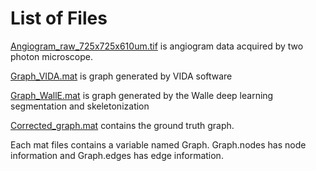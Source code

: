 # List of Files

[Angiogram_raw_725x725x610um.tif](https://drive.google.com/a/bu.edu/file/d/1RtYUlKscq41uJoNXTRykAW9H8AEJr_mj/view?usp=sharing) is angiogram data acquired by two photon microscope.

[Graph_VIDA.mat](https://drive.google.com/a/bu.edu/file/d/1TKWJGQw77m5uQMZzTvvq0Z8jn7bdHcCY/view?usp=sharing) is graph generated by VIDA software

[Graph_WallE.mat](https://drive.google.com/a/bu.edu/file/d/1kyAxBH2gJUO9tZj3MZopRasxX46ue2IT/view?usp=sharing) is graph generated by the Walle deep learning segmentation and skeletonization

[Corrected_graph.mat](https://drive.google.com/a/bu.edu/file/d/1Nd_lbTAv8bBhMJnj4OnypFXjp7k5NKbl/view?usp=sharing) contains 
the ground truth graph.

Each mat files contains a variable named Graph. 
Graph.nodes has node information and Graph.edges has edge information.
